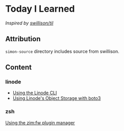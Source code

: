 # Today I Learned

*Inspired by [swillison/til](https://github.com/swillison/til)*

## Attribution

`simon-source` directory includes source from swillison.

## Content

### linode

- [Using the Linode CLI](linode/linode-cli.md)
- [Using Linode's Object Storage with boto3](linode/linode-s3.md)

### zsh

[Using the zim:fw plugin manager](zsh/zimfw-manager.md)
